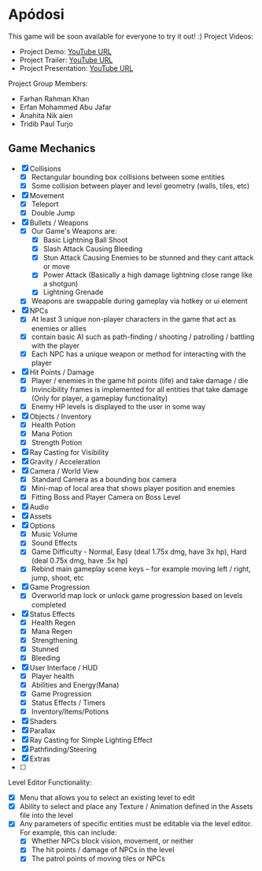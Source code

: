 # Apódosi
This game will be soon available for everyone to try it out! :)
Project Videos:

* Project Demo: [YouTube URL](https://youtu.be/feYIX6_9uKc)
* Project Trailer: [YouTube URL](https://youtu.be/ekdjXX7HOCM)
* Project Presentation: [YouTube URL](https://youtu.be/RErM8TKpjVo)

Project Group Members:

* Farhan Rahman Khan
* Erfan Mohammed Abu Jafar
* Anahita Nik aien 
* Tridib Paul Turjo

## Game Mechanics
- [x] Collisions
  - [x] Rectangular bounding box collisions between some entities
  - [x] Some collision between player and level geometry (walls, tiles, etc)
- [x] Movement
    - [x] Teleport
    - [x] Double Jump
- [x] Bullets / Weapons
  - [x] Our Game's Weapons are:
    - [x] Basic Lightning Ball Shoot
    - [x] Slash Attack Causing Bleeding
    - [x] Stun Attack Causing Enemies to be stunned and they cant attack or move
    - [x] Power Attack (Basically a high damage lightning close range like a shotgun)
    - [x] Lightning Grenade
  - [x] Weapons are swappable during gameplay via hotkey or ui element
- [x] NPCs
  - [x] At least 3 unique non-player characters in the game that act as enemies or allies
  - [x] contain basic AI such as path-finding / shooting / patrolling / battling with the player
  - [x] Each NPC has a unique weapon or method for interacting with the player
- [x] Hit Points / Damage
  - [x] Player / enemies in the game hit points (life) and take damage / die
  - [x] Invincibility frames is implemented for all entities that take damage (Only for player, a gameplay functionality)
  - [x] Enemy HP levels is displayed to the user in some way
- [x] Objects / Inventory
    - [x] Health Potion
    - [x] Mana Potion
    - [x] Strength Potion
- [x] Ray Casting for Visibility
- [x] Gravity / Acceleration
- [x] Camera / World View
    - [x] Standard Camera as a bounding box camera
    - [x] Mini-map of local area that shows player position and enemies
    - [x] Fitting Boss and Player Camera on Boss Level
- [x] Audio
- [x] Assets
- [x] Options
  - [x] Music Volume
  - [x] Sound Effects
  - [x] Game Difficulty - Normal, Easy (deal 1.75x dmg, have 3x hp), Hard (deal 0.75x dmg, have .5x hp)
  - [x] Rebind main gameplay scene keys – for example moving left / right, jump, shoot, etc
- [x] Game Progression
  - [x] Overworld map lock or unlock game progression based on levels completed
- [x] Status Effects
    - [x] Health Regen
    - [x] Mana Regen
    - [x] Strengthening
    - [x] Stunned
    - [x] Bleeding
- [x] User Interface / HUD
    - [x] Player health
    - [x] Abilities and Energy(Mana)
    - [x] Game Progression
    - [x] Status Effects / Timers
    - [x] Inventory/Items/Potions
- [x] Shaders
- [x] Parallax
- [x] Ray Casting for Simple Lighting Effect
- [x] Pathfinding/Steering
- [x] Extras
- [ ] 
Level Editor Functionality:
- [x] Menu that allows you to select an existing level to edit
- [x] Ability to select and place any Texture / Animation defined in the Assets file into the level
- [x] Any parameters of specific entities must be editable via the level editor. For example, this can include:
  - [x] Whether NPCs block vision, movement, or neither
  - [x] The hit points / damage of NPCs in the level
  - [x] The patrol points of moving tiles or NPCs
